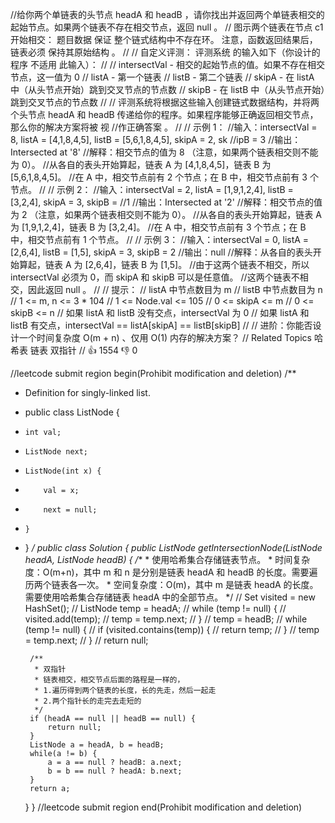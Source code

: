 //给你两个单链表的头节点 headA 和 headB ，请你找出并返回两个单链表相交的起始节点。如果两个链表不存在相交节点，返回 null 。 
// 图示两个链表在节点 c1 开始相交：  题目数据 保证 整个链式结构中不存在环。  注意，函数返回结果后，链表必须 保持其原始结构 。
//
// 自定义评测：  评测系统 的输入如下（你设计的程序 不适用 此输入）：
//
// intersectVal - 相交的起始节点的值。如果不存在相交节点，这一值为 0 
// listA - 第一个链表 
// listB - 第二个链表 
// skipA - 在 listA 中（从头节点开始）跳到交叉节点的节点数 
// skipB - 在 listB 中（从头节点开始）跳到交叉节点的节点数 
//
// 评测系统将根据这些输入创建链式数据结构，并将两个头节点 headA 和 headB 传递给你的程序。如果程序能够正确返回相交节点，那么你的解决方案将被 视
//作正确答案 。 
//
// 示例 1： 
//输入：intersectVal = 8, listA = [4,1,8,4,5], listB = [5,6,1,8,4,5], skipA = 2, sk
//ipB = 3
//输出：Intersected at '8'
//解释：相交节点的值为 8 （注意，如果两个链表相交则不能为 0）。
//从各自的表头开始算起，链表 A 为 [4,1,8,4,5]，链表 B 为 [5,6,1,8,4,5]。
//在 A 中，相交节点前有 2 个节点；在 B 中，相交节点前有 3 个节点。
//
// 示例 2： 
//输入：intersectVal = 2, listA = [1,9,1,2,4], listB = [3,2,4], skipA = 3, skipB =
//1
//输出：Intersected at '2'
//解释：相交节点的值为 2 （注意，如果两个链表相交则不能为 0）。
//从各自的表头开始算起，链表 A 为 [1,9,1,2,4]，链表 B 为 [3,2,4]。
//在 A 中，相交节点前有 3 个节点；在 B 中，相交节点前有 1 个节点。
// 
// 示例 3：
//输入：intersectVal = 0, listA = [2,6,4], listB = [1,5], skipA = 3, skipB = 2
//输出：null
//解释：从各自的表头开始算起，链表 A 为 [2,6,4]，链表 B 为 [1,5]。
//由于这两个链表不相交，所以 intersectVal 必须为 0，而 skipA 和 skipB 可以是任意值。
//这两个链表不相交，因此返回 null 。
// 
// 提示：
// listA 中节点数目为 m
// listB 中节点数目为 n 
// 1 <= m, n <= 3 * 104 
// 1 <= Node.val <= 105 
// 0 <= skipA <= m 
// 0 <= skipB <= n 
// 如果 listA 和 listB 没有交点，intersectVal 为 0 
// 如果 listA 和 listB 有交点，intersectVal == listA[skipA] == listB[skipB] 
//
// 进阶：你能否设计一个时间复杂度 O(m + n) 、仅用 O(1) 内存的解决方案？ 
// Related Topics 哈希表 链表 双指针 
// 👍 1554 👎 0


//leetcode submit region begin(Prohibit modification and deletion)
/**
 * Definition for singly-linked list.
 * public class ListNode {
 *     int val;
 *     ListNode next;
 *     ListNode(int x) {
 *         val = x;
 *         next = null;
 *     }
 * }
 */
public class Solution {
    public ListNode getIntersectionNode(ListNode headA, ListNode headB) {
        /**
         * 使用哈希集合存储链表节点。
         * 时间复杂度：O(m+n)，其中 m 和 n 是分别是链表 headA 和 headB 的长度。需要遍历两个链表各一次。
         * 空间复杂度：O(m)，其中 m 是链表 headA 的长度。需要使用哈希集合存储链表 headA 中的全部节点。
         */
//        Set<ListNode> visited = new HashSet<ListNode>();
//        ListNode temp = headA;
//        while (temp != null) {
//            visited.add(temp);
//            temp = temp.next;
//        }
//        temp = headB;
//        while (temp != null) {
//            if (visited.contains(temp)) {
//                return temp;
//            }
//            temp = temp.next;
//        }
//        return null;

        /**
         * 双指针
         * 链表相交，相交节点后面的路程是一样的，
         * 1.遍历得到两个链表的长度，长的先走，然后一起走
         * 2.两个指针长的走完去走短的
         */
        if (headA == null || headB == null) {
            return null;
        }
        ListNode a = headA, b = headB;
        while(a != b) {
            a = a == null ? headB: a.next;
            b = b == null ? headA: b.next;
        }
        return a;
    }
}
//leetcode submit region end(Prohibit modification and deletion)
